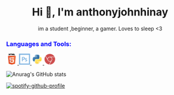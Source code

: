 
<h1 align="center">Hi 👋, I'm anthonyjohnhinay</h1>
<p align="center">im a student ,beginner, a gamer. Loves to sleep <3 </p>

<h3 style="color:blue">Languages and Tools:</h3>
<p align="left"> <a href="https://www.w3.org/html/" target="_blank"> <img src="https://raw.githubusercontent.com/devicons/devicon/master/icons/html5/html5-original-wordmark.svg" alt="html5" width="30" height="30"/> </a> 
 <a href="https://www.photoshop.com/en" target="_blank"> <img src="https://raw.githubusercontent.com/devicons/devicon/master/icons/photoshop/photoshop-line.svg" alt="photoshop" width="30" height="30"/> </a> 
  <a href="https://www.python.org" target="_blank"> <img src="https://raw.githubusercontent.com/devicons/devicon/master/icons/python/python-original.svg" alt="python" width="30" height="30"/> </a>
  <a href="https://www.google.com" target="_blank"><img src="https://raw.githubusercontent.com/devicons/devicon/2ae2a900d2f041da66e950e4d48052658d850630/icons/chrome/chrome-plain.svg" alt="chrome" width="30" height="30"/></a> </p>

![Anurag's GitHub stats](https://github-readme-stats.vercel.app/api?username=anthonyjohnhinay&show_icons=true&theme=midnight-purple)


[![spotify-github-profile](https://spotify-github-profile.vercel.app/api/view?uid=ajhinay2004&cover_image=true&theme=default)](https://spotify-github-profile.vercel.app/api/view?uid=ajhinay2004&redirect=true)

